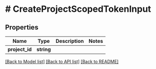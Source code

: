 # # CreateProjectScopedTokenInput

## Properties

| Name           | Type       | Description | Notes |
| -------------- | ---------- | ----------- | ----- |
| **project_id** | **string** |             |

[[Back to Model list]](../../README.md#models) [[Back to API list]](../../README.md#endpoints) [[Back to README]](../../README.md)
